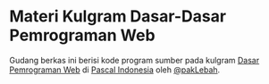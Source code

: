 # Materi Kulgram Dasar-Dasar Pemrograman Web

Gudang berkas ini berisi kode program sumber pada kulgram [Dasar Pemrograman Web](https://pak.lebah.web.id/ebook/pascal.id_kulgram2.pdf) di [Pascal Indonesia](http://t.me/pascalid) oleh [@pakLebah](https://github.com/pakLebah).
